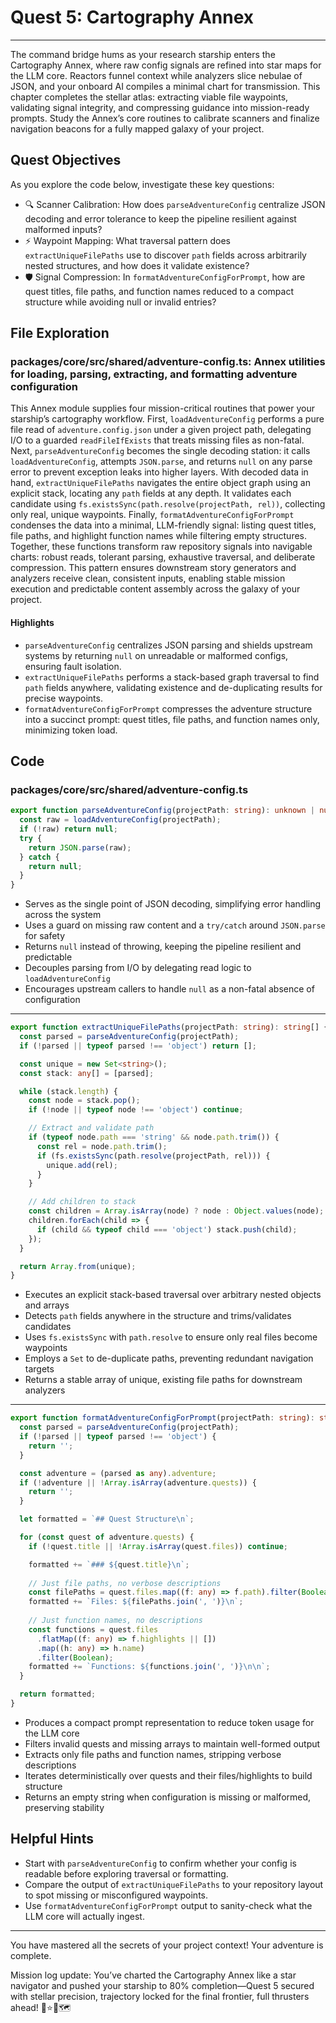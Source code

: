 # Quest 5: Cartography Annex
---
The command bridge hums as your research starship enters the Cartography Annex, where raw config signals are refined into star maps for the LLM core. Reactors funnel context while analyzers slice nebulae of JSON, and your onboard AI compiles a minimal chart for transmission. This chapter completes the stellar atlas: extracting viable file waypoints, validating signal integrity, and compressing guidance into mission-ready prompts. Study the Annex’s core routines to calibrate scanners and finalize navigation beacons for a fully mapped galaxy of your project.

## Quest Objectives
As you explore the code below, investigate these key questions:
- 🔍 Scanner Calibration: How does `parseAdventureConfig` centralize JSON decoding and error tolerance to keep the pipeline resilient against malformed inputs?
- ⚡ Waypoint Mapping: What traversal pattern does `extractUniqueFilePaths` use to discover `path` fields across arbitrarily nested structures, and how does it validate existence?
- 🛡️ Signal Compression: In `formatAdventureConfigForPrompt`, how are quest titles, file paths, and function names reduced to a compact structure while avoiding null or invalid entries?

## File Exploration
### packages/core/src/shared/adventure-config.ts: Annex utilities for loading, parsing, extracting, and formatting adventure configuration
This Annex module supplies four mission-critical routines that power your starship’s cartography workflow. First, `loadAdventureConfig` performs a pure file read of `adventure.config.json` under a given project path, delegating I/O to a guarded `readFileIfExists` that treats missing files as non-fatal. Next, `parseAdventureConfig` becomes the single decoding station: it calls `loadAdventureConfig`, attempts `JSON.parse`, and returns `null` on any parse error to prevent exception leaks into higher layers. With decoded data in hand, `extractUniqueFilePaths` navigates the entire object graph using an explicit stack, locating any `path` fields at any depth. It validates each candidate using `fs.existsSync(path.resolve(projectPath, rel))`, collecting only real, unique waypoints. Finally, `formatAdventureConfigForPrompt` condenses the data into a minimal, LLM-friendly signal: listing quest titles, file paths, and highlight function names while filtering empty structures. Together, these functions transform raw repository signals into navigable charts: robust reads, tolerant parsing, exhaustive traversal, and deliberate compression. This pattern ensures downstream story generators and analyzers receive clean, consistent inputs, enabling stable mission execution and predictable content assembly across the galaxy of your project.

#### Highlights
- `parseAdventureConfig` centralizes JSON parsing and shields upstream systems by returning `null` on unreadable or malformed configs, ensuring fault isolation.
- `extractUniqueFilePaths` performs a stack-based graph traversal to find `path` fields anywhere, validating existence and de-duplicating results for precise waypoints.
- `formatAdventureConfigForPrompt` compresses the adventure structure into a succinct prompt: quest titles, file paths, and function names only, minimizing token load.

## Code
### packages/core/src/shared/adventure-config.ts
```typescript
export function parseAdventureConfig(projectPath: string): unknown | null {
  const raw = loadAdventureConfig(projectPath);
  if (!raw) return null;
  try {
    return JSON.parse(raw);
  } catch {
    return null;
  }
}
```
- Serves as the single point of JSON decoding, simplifying error handling across the system
- Uses a guard on missing raw content and a `try/catch` around `JSON.parse` for safety
- Returns `null` instead of throwing, keeping the pipeline resilient and predictable
- Decouples parsing from I/O by delegating read logic to `loadAdventureConfig`
- Encourages upstream callers to handle `null` as a non-fatal absence of configuration

---

```typescript
export function extractUniqueFilePaths(projectPath: string): string[] {
  const parsed = parseAdventureConfig(projectPath);
  if (!parsed || typeof parsed !== 'object') return [];

  const unique = new Set<string>();
  const stack: any[] = [parsed];

  while (stack.length) {
    const node = stack.pop();
    if (!node || typeof node !== 'object') continue;

    // Extract and validate path
    if (typeof node.path === 'string' && node.path.trim()) {
      const rel = node.path.trim();
      if (fs.existsSync(path.resolve(projectPath, rel))) {
        unique.add(rel);
      }
    }

    // Add children to stack
    const children = Array.isArray(node) ? node : Object.values(node);
    children.forEach(child => {
      if (child && typeof child === 'object') stack.push(child);
    });
  }

  return Array.from(unique);
}
```
- Executes an explicit stack-based traversal over arbitrary nested objects and arrays
- Detects `path` fields anywhere in the structure and trims/validates candidates
- Uses `fs.existsSync` with `path.resolve` to ensure only real files become waypoints
- Employs a `Set` to de-duplicate paths, preventing redundant navigation targets
- Returns a stable array of unique, existing file paths for downstream analyzers

---

```typescript
export function formatAdventureConfigForPrompt(projectPath: string): string {
  const parsed = parseAdventureConfig(projectPath);
  if (!parsed || typeof parsed !== 'object') {
    return '';
  }

  const adventure = (parsed as any).adventure;
  if (!adventure || !Array.isArray(adventure.quests)) {
    return '';
  }

  let formatted = `## Quest Structure\n`;

  for (const quest of adventure.quests) {
    if (!quest.title || !Array.isArray(quest.files)) continue;

    formatted += `### ${quest.title}\n`;
    
    // Just file paths, no verbose descriptions
    const filePaths = quest.files.map((f: any) => f.path).filter(Boolean);
    formatted += `Files: ${filePaths.join(', ')}\n`;
    
    // Just function names, no descriptions
    const functions = quest.files
      .flatMap((f: any) => f.highlights || [])
      .map((h: any) => h.name)
      .filter(Boolean);
    formatted += `Functions: ${functions.join(', ')}\n\n`;
  }

  return formatted;
}
```
- Produces a compact prompt representation to reduce token usage for the LLM core
- Filters invalid quests and missing arrays to maintain well-formed output
- Extracts only file paths and function names, stripping verbose descriptions
- Iterates deterministically over quests and their files/highlights to build structure
- Returns an empty string when configuration is missing or malformed, preserving stability

## Helpful Hints
- Start with `parseAdventureConfig` to confirm whether your config is readable before exploring traversal or formatting.
- Compare the output of `extractUniqueFilePaths` to your repository layout to spot missing or misconfigured waypoints.
- Use `formatAdventureConfigForPrompt` output to sanity-check what the LLM core will actually ingest.

---
You have mastered all the secrets of your project context! Your adventure is complete.

Mission log update: You’ve charted the Cartography Annex like a star navigator and pushed your starship to 80% completion—Quest 5 secured with stellar precision, trajectory locked for the final frontier, full thrusters ahead! 🚀⭐📡🗺️